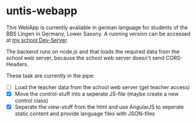 # untis-webapp
This WebApp is currently available in german language for students of the BBS Lingen in Germany, Lower Saxony. 
A running version can be accessed at [my school Dev-Server](http://mwserver.bplaced.net/tug-vertretungen).

The backend runs on node.js and that loads the required data from the school web server, because the school web server doesn't send CORS-Headers. 

These task are currently in the pipe:

- [ ] Load the teacher data from the school web server (get teacher access)
- [x] Move the control-stuff into a seperate JS-file (maybe create a new control class)
- [x] Seperate the view-stuff from the html and use AngularJS to seperate static content and provide language files with JSON-files